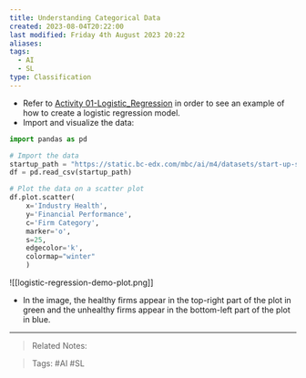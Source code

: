 ```yaml
---
title: Understanding Categorical Data
created: 2023-08-04T20:22:00
last modified: Friday 4th August 2023 20:22
aliases: 
tags:
  - AI
  - SL
type: Classification
---
```

- Refer to [Activity 01-Logistic_Regression](file:///C:/Users/JORMIL/Work/AI_MicroBootCamp/mbc-ai/04-Classification/demos/01-Logistic_Regression) in order to see an example of how to create a logistic regression model.
- Import and visualize the data:
```python
import pandas as pd

# Import the data
startup_path = "https://static.bc-edx.com/mbc/ai/m4/datasets/start-up-success.csv"
df = pd.read_csv(startup_path)

# Plot the data on a scatter plot
df.plot.scatter(
    x='Industry Health',
    y='Financial Performance',
    c='Firm Category',
    marker='o',
    s=25,
    edgecolor='k',
    colormap="winter"
    )
```
![[logistic-regression-demo-plot.png]]
- In the image, the healthy firms appear in the top-right part of the plot in green and the unhealthy firms appear in the bottom-left part of the plot in blue.
---
>Related Notes:
 
>Tags: #AI #SL 
